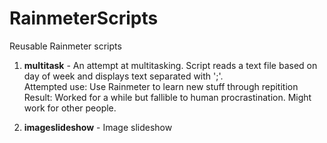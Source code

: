 # RainmeterScripts
Reusable Rainmeter scripts

1. <b>multitask</b> -
An attempt at multitasking. Script reads a text file based on day of week and displays text separated with ';'.<br/>
Attempted use: Use Rainmeter to learn new stuff through repitition<br/>
Result: Worked for a while but fallible to human procrastination. Might work for other people.<br/>

1. <b>imageslideshow</b> -
Image slideshow